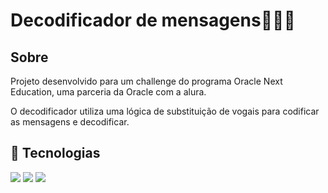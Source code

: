 <h1>Decodificador de mensagens👨🏻‍💻</h1>

<h2>Sobre</h2>
<p>Projeto desenvolvido para um challenge do programa Oracle Next Education, uma parceria da Oracle com a alura.</p>
<p>O decodificador utiliza uma lógica de substituição de vogais para codificar as mensagens e decodificar.</p>

## 🚀 Tecnologias
<div>
  <img src="https://img.shields.io/badge/HTML-239120?style=for-the-badge&logo=html5&logoColor=white">
  <img src="https://img.shields.io/badge/CSS-239120?&style=for-the-badge&logo=css3&logoColor=white">
  <img src="https://img.shields.io/badge/JavaScript-F7DF1E?style=for-the-badge&logo=javascript&logoColor=black">
</div>
